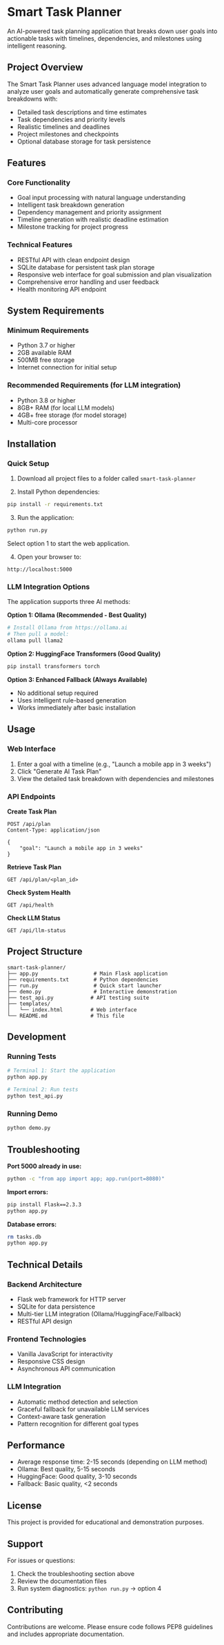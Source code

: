 # Smart Task Planner

An AI-powered task planning application that breaks down user goals into actionable tasks with timelines, dependencies, and milestones using intelligent reasoning.

## Project Overview

The Smart Task Planner uses advanced language model integration to analyze user goals and automatically generate comprehensive task breakdowns with:
- Detailed task descriptions and time estimates
- Task dependencies and priority levels
- Realistic timelines and deadlines
- Project milestones and checkpoints
- Optional database storage for task persistence

## Features

### Core Functionality
- Goal input processing with natural language understanding
- Intelligent task breakdown generation
- Dependency management and priority assignment
- Timeline generation with realistic deadline estimation
- Milestone tracking for project progress

### Technical Features
- RESTful API with clean endpoint design
- SQLite database for persistent task plan storage
- Responsive web interface for goal submission and plan visualization
- Comprehensive error handling and user feedback
- Health monitoring API endpoint

## System Requirements

### Minimum Requirements
- Python 3.7 or higher
- 2GB available RAM
- 500MB free storage
- Internet connection for initial setup

### Recommended Requirements (for LLM integration)
- Python 3.8 or higher
- 8GB+ RAM (for local LLM models)
- 4GB+ free storage (for model storage)
- Multi-core processor

## Installation

### Quick Setup

1. Download all project files to a folder called `smart-task-planner`

2. Install Python dependencies:
```bash
pip install -r requirements.txt
```

3. Run the application:
```bash
python run.py
```
Select option 1 to start the web application.

4. Open your browser to:
```
http://localhost:5000
```

### LLM Integration Options

The application supports three AI methods:

**Option 1: Ollama (Recommended - Best Quality)**
```bash
# Install Ollama from https://ollama.ai
# Then pull a model:
ollama pull llama2
```

**Option 2: HuggingFace Transformers (Good Quality)**
```bash
pip install transformers torch
```

**Option 3: Enhanced Fallback (Always Available)**
- No additional setup required
- Uses intelligent rule-based generation
- Works immediately after basic installation

## Usage

### Web Interface
1. Enter a goal with a timeline (e.g., "Launch a mobile app in 3 weeks")
2. Click "Generate AI Task Plan"
3. View the detailed task breakdown with dependencies and milestones

### API Endpoints

**Create Task Plan**
```
POST /api/plan
Content-Type: application/json

{
    "goal": "Launch a mobile app in 3 weeks"
}
```

**Retrieve Task Plan**
```
GET /api/plan/<plan_id>
```

**Check System Health**
```
GET /api/health
```

**Check LLM Status**
```
GET /api/llm-status
```

## Project Structure

```
smart-task-planner/
├── app.py                  # Main Flask application
├── requirements.txt        # Python dependencies
├── run.py                  # Quick start launcher
├── demo.py                 # Interactive demonstration
├── test_api.py            # API testing suite
├── templates/
│   └── index.html         # Web interface
└── README.md              # This file
```

## Development

### Running Tests
```bash
# Terminal 1: Start the application
python app.py

# Terminal 2: Run tests
python test_api.py
```

### Running Demo
```bash
python demo.py
```

## Troubleshooting

**Port 5000 already in use:**
```bash
python -c "from app import app; app.run(port=8080)"
```

**Import errors:**
```bash
pip install Flask==2.3.3
python app.py
```

**Database errors:**
```bash
rm tasks.db
python app.py
```

## Technical Details

### Backend Architecture
- Flask web framework for HTTP server
- SQLite for data persistence
- Multi-tier LLM integration (Ollama/HuggingFace/Fallback)
- RESTful API design

### Frontend Technologies
- Vanilla JavaScript for interactivity
- Responsive CSS design
- Asynchronous API communication

### LLM Integration
- Automatic method detection and selection
- Graceful fallback for unavailable LLM services
- Context-aware task generation
- Pattern recognition for different goal types

## Performance

- Average response time: 2-15 seconds (depending on LLM method)
- Ollama: Best quality, 5-15 seconds
- HuggingFace: Good quality, 3-10 seconds
- Fallback: Basic quality, <2 seconds

## License

This project is provided for educational and demonstration purposes.

## Support

For issues or questions:
1. Check the troubleshooting section above
2. Review the documentation files
3. Run system diagnostics: `python run.py` -> option 4

## Contributing

Contributions are welcome. Please ensure code follows PEP8 guidelines and includes appropriate documentation.
